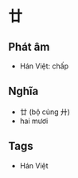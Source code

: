 # 廿

## Phát âm
* Hán Việt: chấp

## Nghĩa
* 廿 (bộ củng 廾)
* hai mươi

## Tags
* Hán Việt

<script>window.HANZI_FIELD='廿';</script>